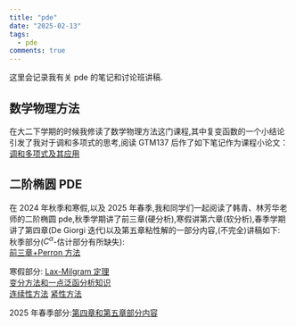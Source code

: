 ```yaml
---
title: "pde"
date: "2025-02-13"
tags:
  - pde
comments: true
---
```


这里会记录我有关 pde 的笔记和讨论班讲稿.

## 数学物理方法

在大二下学期的时候我修读了数学物理方法这门课程,其中复变函数的一个小结论引发了我对于调和多项式的思考,阅读 GTM137 后作了如下笔记作为课程小论文：
[调和多项式及其应用](elliptic-pde/harmonic-poly.pdf)

## 二阶椭圆 PDE

在 2024 年秋季和寒假,以及 2025 年春季,我和同学们一起阅读了韩青、林芳华老师的二阶椭圆 pde,秋季学期讲了前三章(硬分析),寒假讲第六章(软分析),春季学期讲了第四章(De Giorgi 迭代)以及第五章粘性解的一部分内容,(不完全)讲稿如下:  
秋季部分($C^\alpha$-估计部分有所缺失):  
[前三章+Perron 方法](elliptic-pde/fall-seminar.pdf)

寒假部分:
[Lax-Milgram 定理](elliptic-pde/note1.pdf)  
[变分方法和一点泛函分析知识](elliptic-pde/note2.1.pdf)  
[连续性方法](elliptic-pde/note2.2.pdf)
[紧性方法](elliptic-pde/note3.pdf)

2025 年春季部分:[第四章和第五章部分内容](elliptic-pde/note3.pdf)
